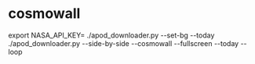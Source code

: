 # cosmowall
export NASA_API_KEY=<Your NASA API key>
./apod_downloader.py --set-bg --today
./apod_downloader.py --side-by-side --cosmowall --fullscreen --today --loop
